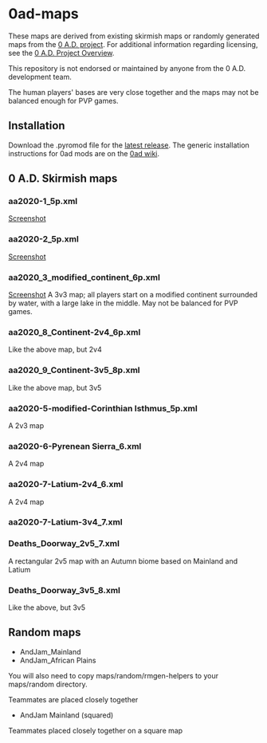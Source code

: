 # 0ad-maps

These maps are derived from existing skirmish maps or randomly
generated maps from the [0 A.D. project](https://play0ad.com/). For
additional information regarding licensing, see the [0 A.D. Project
Overview](https://play0ad.com/game-info/project-overview/).

This repository is not endorsed or maintained by anyone from the
0 A.D. development team.

The human players' bases are very close together and the maps may not
be balanced enough for PVP games.

## Installation

Download the .pyromod file for the [latest
release](https://github.com/0ad-matters/0ad-maps/releases). The generic
installation instructions for 0ad mods are on the [0ad
wiki](https://trac.wildfiregames.com/wiki/Modding_Guide#Howtoinstallmods).

## 0 A.D. Skirmish maps

### aa2020-1_5p.xml

[Screenshot](https://wildfiregames.com/forum/index.php?/topic/28733-map-aa2020-1-2v3/)

### aa2020-2_5p.xml

[Screenshot](https://wildfiregames.com/forum/index.php?/topic/28724-map-aa2020-2-2v3/&do=findComment&comment=403465)

### aa2020_3_modified_continent_6p.xml

[Screenshot](https://wildfiregames.com/forum/index.php?/topic/28740-new-skirmish-map-3v3-modified-continent/)
A 3v3 map; all players start on a modified continent surrounded by
water, with a large lake in the middle. May not be balanced for PVP games.

### aa2020_8_Continent-2v4_6p.xml

Like the above map, but 2v4

### aa2020_9_Continent-3v5_8p.xml

Like the above map, but 3v5


### aa2020-5-modified-Corinthian Isthmus_5p.xml

A 2v3 map

### aa2020-6-Pyrenean Sierra_6.xml

A 2v4 map

### aa2020-7-Latium-2v4_6.xml

A 2v4 map

### aa2020-7-Latium-3v4_7.xml

### Deaths_Doorway_2v5_7.xml

A rectangular 2v5 map with an Autumn biome based on Mainland and Latium

### Deaths_Doorway_3v5_8.xml

Like the above, but 3v5



## Random maps

* AndJam_Mainland
* AndJam_African Plains

You will also need to copy maps/random/rmgen-helpers to your maps/random directory.

Teammates are placed closely together

* AndJam Mainland (squared)

Teammates placed closely together on a square map
